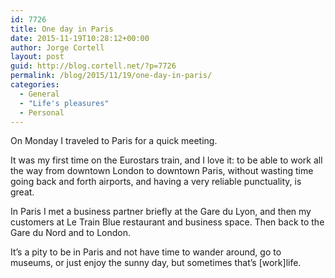 ```yaml
---
id: 7726
title: One day in Paris
date: 2015-11-19T10:28:12+00:00
author: Jorge Cortell
layout: post
guid: http://blog.cortell.net/?p=7726
permalink: /blog/2015/11/19/one-day-in-paris/
categories:
  - General
  - "Life's pleasures"
  - Personal
---
```


  
On Monday I traveled to Paris for a quick meeting.

It was my first time on the Eurostars train, and I love it: to be able to work all the way from downtown London to downtown Paris, without wasting time going back and forth airports, and having a very reliable punctuality, is great.

In Paris I met a business partner briefly at the Gare du Lyon, and then my customers at Le Train Blue restaurant and business space. Then back to the Gare du Nord and to London.

It’s a pity to be in Paris and not have time to wander around, go to museums, or just enjoy the sunny day, but sometimes that’s [work]life.
